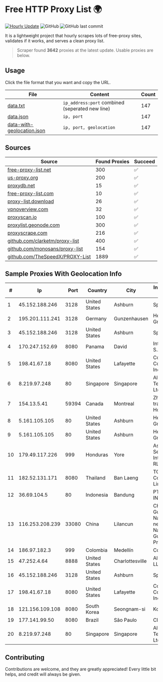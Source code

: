 
# Free HTTP Proxy List 🌍

[![Hourly Update](https://github.com/mertguvencli/http-proxy-list/actions/workflows/main.yml/badge.svg?branch=main)](https://github.com/mertguvencli/http-proxy-list/actions/workflows/main.yml)
![GitHub](https://img.shields.io/github/license/mertguvencli/http-proxy-list)
![GitHub last commit](https://img.shields.io/github/last-commit/mertguvencli/http-proxy-list)

It is a lightweight project that hourly scrapes lots of free-proxy sites, validates if it works, and serves a clean proxy list.


> Scraper found **3642** proxies at the latest update. Usable proxies are below.

## Usage

Click the file format that you want and copy the URL.


|File|Content|Count|
|----|-------|-----|
|[data.txt](https://raw.githubusercontent.com/mertguvencli/http-proxy-list/main/proxy-list/data.txt)|`ip_address:port` combined (seperated new line)|147|
|[data.json](https://raw.githubusercontent.com/mertguvencli/http-proxy-list/main/proxy-list/data.json)|`ip, port`|147|
|[data-with-geolocation.json](https://raw.githubusercontent.com/mertguvencli/http-proxy-list/main/proxy-list/data-with-geolocation.json)|`ip, port, geolocation`|147|

## Sources

|Source|Found Proxies|Succeed|
|------|-------------|-------|
|[free-proxy-list.net](https://free-proxy-list.net)|300|✅|
|[us-proxy.org](https://www.us-proxy.org)|200|✅|
|[proxydb.net](http://proxydb.net)|15|✅|
|[free-proxy-list.com](https://free-proxy-list.com/?page=&port=&type%5B%5D=http&type%5B%5D=https&up_time=0&search=Search)|10|✅|
|[proxy-list.download](https://www.proxy-list.download/HTTP)|26|✅|
|[vpnoverview.com](https://vpnoverview.com/privacy/anonymous-browsing/free-proxy-servers)|32|✅|
|[proxyscan.io](https://www.proxyscan.io)|100|✅|
|[proxylist.geonode.com](https://proxylist.geonode.com/api/proxy-list?limit=300&page=1&sort_by=lastChecked&sort_type=desc&protocols=http,https)|300|✅|
|[proxyscrape.com](https://api.proxyscrape.com/v2/?request=displayproxies&protocol=http&timeout=10000&country=all&ssl=all&anonymity=all)|216|✅|
|[github.com/clarketm/proxy-list](https://raw.githubusercontent.com/clarketm/proxy-list/master/proxy-list-raw.txt)|400|✅|
|[github.com/monosans/proxy-list](https://raw.githubusercontent.com/monosans/proxy-list/main/proxies/http.txt)|154|✅|
|[github.com/TheSpeedX/PROXY-List](https://raw.githubusercontent.com/TheSpeedX/PROXY-List/master/http.txt)|1889|✅|


## Sample Proxies With Geolocation Info

|#|Ip|Port|Country|City|Internet Service Provider|
|-|--|----|-------|----|-------------------------|
|1|45.152.188.246|3128|United States|Ashburn|Sprint|
|2|195.201.111.241|3128|Germany|Gunzenhausen|Hetzner Online GmbH|
|3|45.152.188.246|3128|United States|Ashburn|Sprint|
|4|170.247.152.69|8080|Panama|David|Internet Activo S.A.|
|5|198.41.67.18|8080|United States|Lafayette|Cox Communications Inc.|
|6|8.219.97.248|80|Singapore|Singapore|Alibaba (US) Technology Co., Ltd.|
|7|154.13.5.41|59394|Canada|Montreal|Zhihua Lu trading as HostHub|
|8|5.161.105.105|80|United States|Ashburn|Hetzner Online GmbH|
|9|5.161.105.105|80|United States|Ashburn|Hetzner Online GmbH|
|10|179.49.117.226|999|Honduras|Yore|Asociacion De Servicio De Internet S. De RL.|
|11|182.52.131.171|8080|Thailand|Ban Laeng|TOT Public Company Limited|
|12|36.69.104.5|80|Indonesia|Bandung|PT. TELKOM INDONESIA|
|13|116.253.208.239|33080|China|Lilancun|CHINATELECOM Guangxi Nanning IDC networkdescr: Nanning, Guangxi Province, P.R.|
|14|186.97.182.3|999|Colombia|Medellín|Colombia Móvil|
|15|47.252.4.64|8888|United States|Charlottesville|Alibaba.com LLC|
|16|45.152.188.246|3128|United States|Ashburn|Sprint|
|17|198.41.67.18|8080|United States|Lafayette|Cox Communications Inc.|
|18|121.156.109.108|8080|South Korea|Seongnam-si|Korea Telecom|
|19|177.141.99.50|8080|Brazil|São Paulo|Claro S.A.|
|20|8.219.97.248|80|Singapore|Singapore|Alibaba (US) Technology Co., Ltd.|



## Contributing

Contributions are welcome, and they are greatly appreciated! Every
little bit helps, and credit will always be given.


